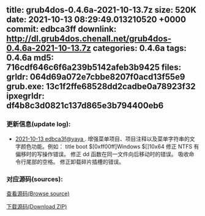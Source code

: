title: grub4dos-0.4.6a-2021-10-13.7z
size: 520K
date: 2021-10-13 08:29:49.013210520 +0000
commit: edbca3ff
downlink: http://dl.grub4dos.chenall.net/grub4dos-0.4.6a-2021-10-13.7z
categories: 0.4.6a
tags: 0.4.6a
md5: 716cdf646c6f6a239b5142afeb3b9425
files:
  grldr: 064d69a072e7cbbe8207f0acd13f55e9
  grub.exe: 13c1f2ffe68528dd2cadbe0a78923f32
  ipxegrldr: df4b8c3d0821c137d865e3b794400eb6
---

### 更新信息(update log):
  * [2021-10-13 edbca3f@yaya ](https://github.com/chenall/grub4dos/commit/edbca3ff07b7c455106471f1f4889838c61c9e9f)     ﻿. 增强菜单项目、项目注释以及菜单字符串的文字颜色功能。例如：
          title boot $[0xff00ff]Windows $[]10x64
        修正 NTFS 有偏移时的写操作错误。
        修正 dd 函数在同一文件向后移动时的错误。
        吸收命令行尾部的空格。
        修正卸载碎片插槽的错误。


### 对应源码(sources):
  [查看源码(Browse source)](https://github.com/chenall/grub4dos/tree/edbca3ff07b7c455106471f1f4889838c61c9e9f)

  [下载源码(Download ZIP)](https://github.com/chenall/grub4dos/archive/edbca3ff07b7c455106471f1f4889838c61c9e9f.zip)
